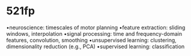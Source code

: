 # 521fp

•neuroscience:  timescales of motor planning
•feature extraction:  sliding windows, interpolation
•signal processing:  time and frequency-domain features, convolution, smoothing
•unsupervised learning:  clustering, dimensionality reduction (e.g., PCA)
•supervised learning:  classification
